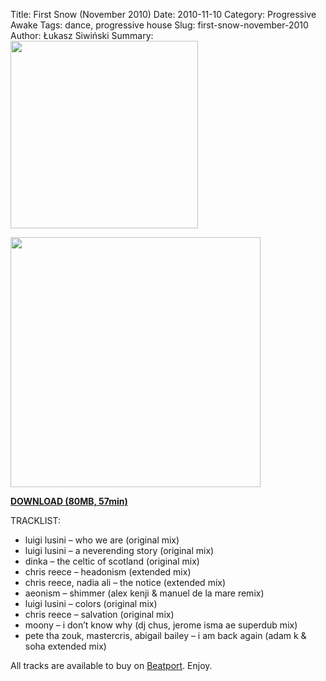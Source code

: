 Title: First Snow (November 2010)
Date: 2010-11-10
Category: Progressive Awake
Tags:  dance, progressive house
Slug: first-snow-november-2010
Author: Łukasz Siwiński
Summary: <img width="300" src="https://drive.google.com/uc?export=download&id=0B1aIvu0NI6o4cDJYVjY0My1sYTA" />

<!-- ### IMAGE ### -->
<a href ="https://drive.google.com/uc?export=download&id=0B_4_ynm06YZIX1lleU1lUEl0YWM" 
    title="DOWNLOAD" target="_blank">
    <img width="400" src="https://drive.google.com/uc?export=download&id=0B1aIvu0NI6o4cDJYVjY0My1sYTA" />
</a>

<a href ="https://drive.google.com/file/d/0B_4_ynm06YZIX1lleU1lUEl0YWM/edit?usp=sharing" 
    title="Progressive Awake - First Snow (November 2010)" target="_blank">
**DOWNLOAD (80MB, 57min)**
</a>

TRACKLIST:  

* luigi lusini – who we are (original mix)
* luigi lusini – a neverending story (original mix)
* dinka – the celtic of scotland (original mix)
* chris reece – headonism (extended mix)
* chris reece, nadia ali – the notice (extended mix)
* aeonism – shimmer (alex kenji & manuel de la mare remix)
* luigi lusini – colors (original mix)
* chris reece – salvation (original mix)
* moony – i don’t know why (dj chus, jerome isma ae superdub mix)
* pete tha zouk, mastercris, abigail bailey – i am back again (adam k & soha extended mix)

All tracks are available to buy on <a href="http://beatport.com" target="_blank">Beatport</a>.
Enjoy.